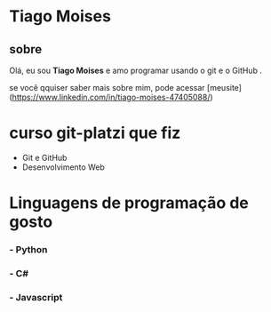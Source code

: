 # Tiago Moises

## sobre 

Olá, eu sou **Tiago Moises** e amo programar usando o git e o GitHub .

se você qquiser saber mais sobre mim, pode acessar [meusite] (https://www.linkedin.com/in/tiago-moises-47405088/)

# curso  git-platzi que fiz 

- Git e GitHub
- Desenvolvimento Web

# Linguagens de programação de gosto 

### - Python 
### - C#
### - Javascript 

